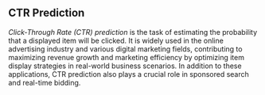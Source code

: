 ## CTR Prediction
*Click-Through Rate (CTR) prediction* is the task of estimating the probability that a displayed item will be clicked. It is widely used in the online advertising industry and various digital marketing fields, contributing to maximizing revenue growth and marketing efficiency by optimizing item display strategies in real-world business scenarios. In addition to these applications, CTR prediction also plays a crucial role in sponsored search and real-time bidding.
